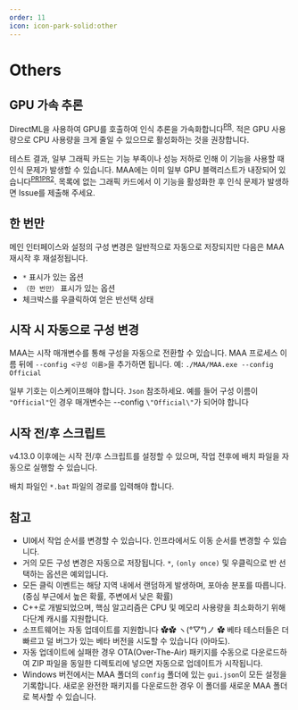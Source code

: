 ```yaml
---
order: 11
icon: icon-park-solid:other
---
```


# Others

## GPU 가속 추론

DirectML을 사용하여 GPU를 호출하여 인식 추론을 가속화합니다<sup>[PR](https://github.com/MaaAssistantArknights/MaaAssistantArknights/pull/9236)</sup>. 적은 GPU 사용량으로 CPU 사용량을 크게 줄일 수 있으므로 활성화하는 것을 권장합니다.

테스트 결과, 일부 그래픽 카드는 기능 부족이나 성능 저하로 인해 이 기능을 사용할 때 인식 문제가 발생할 수 있습니다. MAA에는 이미 일부 GPU 블랙리스트가 내장되어 있습니다<sup>[PR1](https://github.com/MaaAssistantArknights/MaaAssistantArknights/pull/9990)[PR2](https://github.com/MaaAssistantArknights/MaaAssistantArknights/pull/12134)</sup>. 목록에 없는 그래픽 카드에서 이 기능을 활성화한 후 인식 문제가 발생하면 Issue를 제출해 주세요.

## 한 번만

메인 인터페이스와 설정의 구성 변경은 일반적으로 자동으로 저장되지만 다음은 MAA 재시작 후 재설정됩니다.

- `*` 표시가 있는 옵션
- `（한 번만）` 표시가 있는 옵션
- 체크박스를 우클릭하여 얻은 반선택 상태

## 시작 시 자동으로 구성 변경

MAA는 시작 매개변수를 통해 구성을 자동으로 전환할 수 있습니다. MAA 프로세스 이름 뒤에 `--config <구성 이름>`을 추가하면 됩니다. 예: `./MAA/MAA.exe --config Official`

일부 기호는 이스케이프해야 합니다. `Json` 참조하세요. 예를 들어 구성 이름이 `"Official"`인 경우 매개변수는 --config `\"Official\"`가 되어야 합니다

## 시작 전/후 스크립트

v4.13.0 이후에는 시작 전/후 스크립트를 설정할 수 있으며, 작업 전후에 배치 파일을 자동으로 실행할 수 있습니다.

배치 파일인 `*.bat` 파일의 경로를 입력해야 합니다.

## 참고

- UI에서 작업 순서를 변경할 수 있습니다. 인프라에서도 이동 순서를 변경할 수 있습니다.
- 거의 모든 구성 변경은 자동으로 저장됩니다. `*`, `(only once)` 및 우클릭으로 반 선택하는 옵션은 예외입니다.
- 모든 클릭 이벤트는 해당 지역 내에서 랜덤하게 발생하며, 포아송 분포를 따릅니다. (중심 부근에서 높은 확률, 주변에서 낮은 확률)
- C++로 개발되었으며, 핵심 알고리즘은 CPU 및 메모리 사용량을 최소화하기 위해 다단계 캐시를 지원합니다.
- 소프트웨어는 자동 업데이트를 지원합니다 ✿✿ ヽ(°▽°)ノ ✿ 베타 테스터들은 더 빠르고 덜 버그가 있는 베타 버전을 시도할 수 있습니다 (아마도).
- 자동 업데이트에 실패한 경우 OTA(Over-The-Air) 패키지를 수동으로 다운로드하여 ZIP 파일을 동일한 디렉토리에 넣으면 자동으로 업데이트가 시작됩니다.
- Windows 버전에서는 MAA 폴더의 `config` 폴더에 있는 `gui.json`이 모든 설정을 기록합니다. 새로운 완전한 패키지를 다운로드한 경우 이 폴더를 새로운 MAA 폴더로 복사할 수 있습니다.
